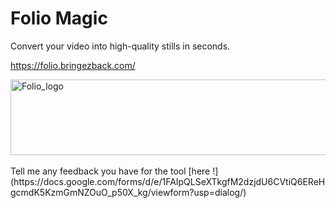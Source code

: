 # Folio Magic

Convert your video into high-quality stills in seconds.

https://folio.bringezback.com/

<img width="614" height="121" alt="Folio_logo" src="https://github.com/user-attachments/assets/29cff5b8-5061-4f9b-b2a7-0357fc50fa08" />
<br/>
<br/>
Tell me any feedback you have for the tool [here !](https://docs.google.com/forms/d/e/1FAIpQLSeXTkgfM2dzjdU6CVtiQ6EReHgcmdK5KzmGmNZOuO_p50X_kg/viewform?usp=dialog/)
